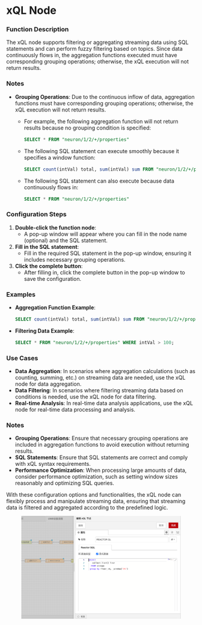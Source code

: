 # xQL Node

### **Function Description**

The xQL node supports filtering or aggregating streaming data using SQL statements and can perform fuzzy filtering based on topics. Since data continuously flows in, the aggregation functions executed must have corresponding grouping operations; otherwise, the xQL execution will not return results.

### **Notes**

* **Grouping Operations**: Due to the continuous inflow of data, aggregation functions must have corresponding grouping operations; otherwise, the xQL execution will not return results.
  *   For example, the following aggregation function will not return results because no grouping condition is specified:

      ```sql
      SELECT * FROM "neuron/1/2/+/properties"
      ```
  *   The following SQL statement can execute smoothly because it specifies a window function:

      ```sql
      SELECT count(intVal) total, sum(intVal) sum FROM "neuron/1/2/+/properties" GROUP BY _window('500ms');
      ```
  *   The following SQL statement can also execute because data continuously flows in:

      ```sql
      SELECT * FROM "neuron/1/2/+/properties"
      ```

### **Configuration Steps**

1. **Double-click the function node**:
   * A pop-up window will appear where you can fill in the node name (optional) and the SQL statement.
2. **Fill in the SQL statement**:
   * Fill in the required SQL statement in the pop-up window, ensuring it includes necessary grouping operations.
3. **Click the complete button**:
   * After filling in, click the complete button in the pop-up window to save the configuration.

### **Examples**

*   **Aggregation Function Example**:

    ```sql
    SELECT count(intVal) total, sum(intVal) sum FROM "neuron/1/2/+/properties" GROUP BY _window('500ms');
    ```
*   **Filtering Data Example**:

    ```sql
    SELECT * FROM "neuron/1/2/+/properties" WHERE intVal > 100;
    ```

### **Use Cases**

* **Data Aggregation**: In scenarios where aggregation calculations (such as counting, summing, etc.) on streaming data are needed, use the xQL node for data aggregation.
* **Data Filtering**: In scenarios where filtering streaming data based on conditions is needed, use the xQL node for data filtering.
* **Real-time Analysis**: In real-time data analysis applications, use the xQL node for real-time data processing and analysis.

### **Notes**

* **Grouping Operations**: Ensure that necessary grouping operations are included in aggregation functions to avoid execution without returning results.
* **SQL Statements**: Ensure that SQL statements are correct and comply with xQL syntax requirements.
* **Performance Optimization**: When processing large amounts of data, consider performance optimization, such as setting window sizes reasonably and optimizing SQL queries.

With these configuration options and functionalities, the xQL node can flexibly process and manipulate streaming data, ensuring that streaming data is filtered and aggregated according to the predefined logic.

<figure><img src="../.gitbook/assets/xql.png" alt=""><figcaption></figcaption></figure>
